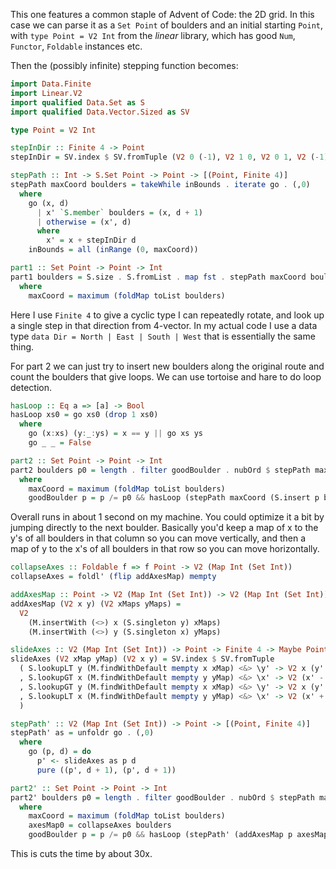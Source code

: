 This one features a common staple of Advent of Code: the 2D grid. In this case
we can parse it as a `Set Point` of boulders and an initial starting `Point`,
with `type Point = V2 Int` from the *linear* library, which has good `Num`,
`Functor`, `Foldable` instances etc.

Then the (possibly infinite) stepping function becomes:

```haskell
import Data.Finite
import Linear.V2
import qualified Data.Set as S
import qualified Data.Vector.Sized as SV

type Point = V2 Int

stepInDir :: Finite 4 -> Point
stepInDir = SV.index $ SV.fromTuple (V2 0 (-1), V2 1 0, V2 0 1, V2 (-1) 0)

stepPath :: Int -> S.Set Point -> Point -> [(Point, Finite 4)]
stepPath maxCoord boulders = takeWhile inBounds . iterate go . (,0)
  where
    go (x, d)
      | x' `S.member` boulders = (x, d + 1)
      | otherwise = (x', d)
      where
        x' = x + stepInDir d
    inBounds = all (inRange (0, maxCoord))

part1 :: Set Point -> Point -> Int
part1 boulders = S.size . S.fromList . map fst . stepPath maxCoord boulders
  where
    maxCoord = maximum (foldMap toList boulders)
```

Here I use `Finite 4` to give a cyclic type I can repeatedly rotate, and look
up a single step in that direction from 4-vector. In my actual code I use a
data type `data Dir = North | East | South | West` that is essentially the same
thing.

For part 2 we can just try to insert new boulders along the original route and
count the boulders that give loops. We can use tortoise and hare to do loop
detection.

```haskell
hasLoop :: Eq a => [a] -> Bool
hasLoop xs0 = go xs0 (drop 1 xs0)
  where
    go (x:xs) (y:_:ys) = x == y || go xs ys
    go _ _ = False

part2 :: Set Point -> Point -> Int
part2 boulders p0 = length . filter goodBoulder . nubOrd $ stepPath maxCoord boulders
  where
    maxCoord = maximum (foldMap toList boulders)
    goodBoulder p = p /= p0 && hasLoop (stepPath maxCoord (S.insert p boulders) p)
```

Overall runs in about 1 second on my machine. You could optimize it a bit by
jumping directly to the next boulder. Basically you'd keep a map of x to the
y's of all boulders in that column so you can move vertically, and then a map
of y to the x's of all boulders in that row so you can move horizontally.

```haskell
collapseAxes :: Foldable f => f Point -> V2 (Map Int (Set Int))
collapseAxes = foldl' (flip addAxesMap) mempty

addAxesMap :: Point -> V2 (Map Int (Set Int)) -> V2 (Map Int (Set Int))
addAxesMap (V2 x y) (V2 xMaps yMaps) =
  V2
    (M.insertWith (<>) x (S.singleton y) xMaps)
    (M.insertWith (<>) y (S.singleton x) yMaps)

slideAxes :: V2 (Map Int (Set Int)) -> Point -> Finite 4 -> Maybe Point
slideAxes (V2 xMap yMap) (V2 x y) = SV.index $ SV.fromTuple
  ( S.lookupLT y (M.findWithDefault mempty x xMap) <&> \y' -> V2 x (y' + 1)
  , S.lookupGT x (M.findWithDefault mempty y yMap) <&> \x' -> V2 (x' - 1) y
  , S.lookupGT y (M.findWithDefault mempty x xMap) <&> \y' -> V2 x (y' - 1)
  , S.lookupLT x (M.findWithDefault mempty y yMap) <&> \x' -> V2 (x' + 1) y
  )

stepPath' :: V2 (Map Int (Set Int)) -> Point -> [(Point, Finite 4)]
stepPath' as = unfoldr go . (,0)
  where
    go (p, d) = do
      p' <- slideAxes as p d
      pure ((p', d + 1), (p', d + 1))

part2' :: Set Point -> Point -> Int
part2' boulders p0 = length . filter goodBoulder . nubOrd $ stepPath maxCoord boulders
  where
    maxCoord = maximum (foldMap toList boulders)
    axesMap0 = collapseAxes boulders
    goodBoulder p = p /= p0 && hasLoop (stepPath' (addAxesMap p axesMap0) p)
```

This is cuts the time by about 30x.
